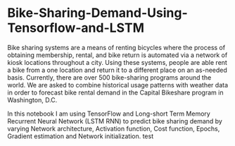 # Bike-Sharing-Demand-Using-Tensorflow-and-LSTM

Bike sharing systems are a means of renting bicycles where the process of obtaining membership, rental, and bike return is automated via a network of kiosk locations throughout a city. Using these systems, people are able rent a bike from a one location and return it to a different place on an as-needed basis. Currently, there are over 500 bike-sharing programs around the world. We are asked to combine historical usage patterns with weather data in order to forecast bike rental demand in the Capital Bikeshare program in Washington, D.C.

In this notebook I am using TensorFlow and Long-short Term Memory Recurrent Neural Network (LSTM RNN) to predict bike sharing demand by varying Network architecture, Activation function, Cost function, Epochs, Gradient estimation and Network initialization.
test




